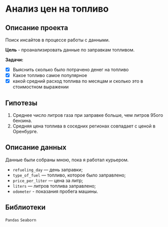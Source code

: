 # Анализ цен на топливо
## Описание проекта
Поиск инсайтов в процессе работы с данными.

**Цель** - проанализировать данные по заправкам топливом.

**Задачи:**

* [X] Выяснить сколько было потрачено денег на топливо
* [X] Какое топливо самое популярное 
* [X] какой средний расход топлива по месяцам и сколько это в стоимостном выражении

## Гипотезы
1. Среднее число литров газа при заправке больше, чем литров 95ого бензина.
2. Средняя цена топлива в соседних регионах совпадает с ценой в Оренбурге.

## Описание данных
Данные были собраны мною, пока я работал курьером.

* `refueling_day` — день заправки;
* `type_of_fuel` — топливо, которое было заправлено;
* `price_per_liter` — цена за литр;
* `liters` — литров топлива заправлено;
* `odometer` - показания пробега машины.

## Библиотеки
`Pandas` `Seaborn`
